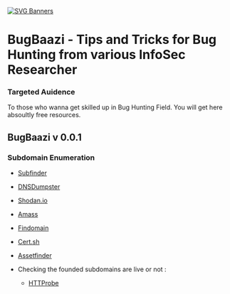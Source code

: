 [![SVG Banners](https://svg-banners.vercel.app/api?type=rainbow&text1=🐞%20BugBaazi%20🐛&width=1000&height=300)](https://github.com/0xAnshuman)

# BugBaazi - Tips and Tricks for Bug Hunting from various InfoSec Researcher

### Targeted Auidence   

To those who wanna get skilled up in Bug Hunting Field. You will get here absoultly free resources.

## BugBaazi v 0.0.1


### Subdomain Enumeration 

- [Subfinder](https://github.com/projectdiscovery/subfinder)
- [DNSDumpster](https://dnsdumpster.com)
- [Shodan.io](https://shodan.io)
- [Amass](https://github.com/OWASP/Amass)
- [Findomain](https://github.com/Findomain/Findomain)
- [Cert.sh](https://crt.sh)
- [Assetfinder](https://github.com/tomnomnom/assetfinder)

- Checking the founded subdomains are live or not :
  - [HTTProbe](https://github.com/tomnomnom/httprobe)

